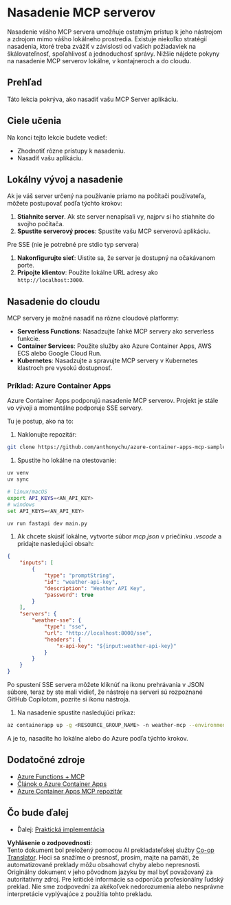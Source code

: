 <!--
CO_OP_TRANSLATOR_METADATA:
{
  "original_hash": "1d9dc83260576b76f272d330ed93c51f",
  "translation_date": "2025-07-04T18:43:23+00:00",
  "source_file": "03-GettingStarted/09-deployment/README.md",
  "language_code": "sk"
}
-->
# Nasadenie MCP serverov

Nasadenie vášho MCP servera umožňuje ostatným prístup k jeho nástrojom a zdrojom mimo vášho lokálneho prostredia. Existuje niekoľko stratégií nasadenia, ktoré treba zvážiť v závislosti od vašich požiadaviek na škálovateľnosť, spoľahlivosť a jednoduchosť správy. Nižšie nájdete pokyny na nasadenie MCP serverov lokálne, v kontajneroch a do cloudu.

## Prehľad

Táto lekcia pokrýva, ako nasadiť vašu MCP Server aplikáciu.

## Ciele učenia

Na konci tejto lekcie budete vedieť:

- Zhodnotiť rôzne prístupy k nasadeniu.
- Nasadiť vašu aplikáciu.

## Lokálny vývoj a nasadenie

Ak je váš server určený na používanie priamo na počítači používateľa, môžete postupovať podľa týchto krokov:

1. **Stiahnite server**. Ak ste server nenapísali vy, najprv si ho stiahnite do svojho počítača.  
1. **Spustite serverový proces**: Spustite vašu MCP serverovú aplikáciu.

Pre SSE (nie je potrebné pre stdio typ servera)

1. **Nakonfigurujte sieť**: Uistite sa, že server je dostupný na očakávanom porte.  
1. **Pripojte klientov**: Použite lokálne URL adresy ako `http://localhost:3000`.

## Nasadenie do cloudu

MCP servery je možné nasadiť na rôzne cloudové platformy:

- **Serverless Functions**: Nasadzujte ľahké MCP servery ako serverless funkcie.  
- **Container Services**: Použite služby ako Azure Container Apps, AWS ECS alebo Google Cloud Run.  
- **Kubernetes**: Nasadzujte a spravujte MCP servery v Kubernetes klastroch pre vysokú dostupnosť.

### Príklad: Azure Container Apps

Azure Container Apps podporujú nasadenie MCP serverov. Projekt je stále vo vývoji a momentálne podporuje SSE servery.

Tu je postup, ako na to:

1. Naklonujte repozitár:

  ```sh
  git clone https://github.com/anthonychu/azure-container-apps-mcp-sample.git
  ```

1. Spustite ho lokálne na otestovanie:

  ```sh
  uv venv
  uv sync

  # linux/macOS
  export API_KEYS=<AN_API_KEY>
  # windows
  set API_KEYS=<AN_API_KEY>

  uv run fastapi dev main.py
  ```

1. Ak chcete skúsiť lokálne, vytvorte súbor *mcp.json* v priečinku *.vscode* a pridajte nasledujúci obsah:

  ```json
  {
      "inputs": [
          {
              "type": "promptString",
              "id": "weather-api-key",
              "description": "Weather API Key",
              "password": true
          }
      ],
      "servers": {
          "weather-sse": {
              "type": "sse",
              "url": "http://localhost:8000/sse",
              "headers": {
                  "x-api-key": "${input:weather-api-key}"
              }
          }
      }
  }
  ```

  Po spustení SSE servera môžete kliknúť na ikonu prehrávania v JSON súbore, teraz by ste mali vidieť, že nástroje na serveri sú rozpoznané GitHub Copilotom, pozrite si ikonu nástroja.

1. Na nasadenie spustite nasledujúci príkaz:

  ```sh
  az containerapp up -g <RESOURCE_GROUP_NAME> -n weather-mcp --environment mcp -l westus --env-vars API_KEYS=<AN_API_KEY> --source .
  ```

A je to, nasadíte ho lokálne alebo do Azure podľa týchto krokov.

## Dodatočné zdroje

- [Azure Functions + MCP](https://learn.microsoft.com/en-us/samples/azure-samples/remote-mcp-functions-dotnet/remote-mcp-functions-dotnet/)  
- [Článok o Azure Container Apps](https://techcommunity.microsoft.com/blog/appsonazureblog/host-remote-mcp-servers-in-azure-container-apps/4403550)  
- [Azure Container Apps MCP repozitár](https://github.com/anthonychu/azure-container-apps-mcp-sample)  

## Čo bude ďalej

- Ďalej: [Praktická implementácia](../../04-PracticalImplementation/README.md)

**Vyhlásenie o zodpovednosti**:  
Tento dokument bol preložený pomocou AI prekladateľskej služby [Co-op Translator](https://github.com/Azure/co-op-translator). Hoci sa snažíme o presnosť, prosím, majte na pamäti, že automatizované preklady môžu obsahovať chyby alebo nepresnosti. Originálny dokument v jeho pôvodnom jazyku by mal byť považovaný za autoritatívny zdroj. Pre kritické informácie sa odporúča profesionálny ľudský preklad. Nie sme zodpovední za akékoľvek nedorozumenia alebo nesprávne interpretácie vyplývajúce z použitia tohto prekladu.